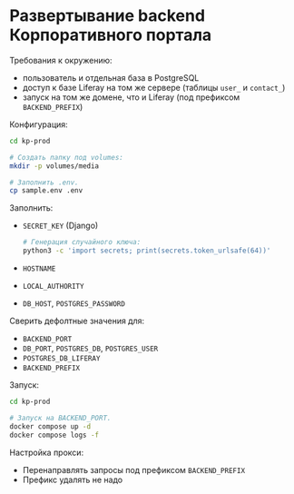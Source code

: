 # Развертывание backend Корпоративного портала

Требования к окружению:

- пользователь и отдельная база в PostgreSQL
- доступ к базе Liferay на том же сервере (таблицы `user_` и `contact_`)
- запуск на том же домене, что и Liferay (под префиксом `BACKEND_PREFIX`)

Конфигурация:

```sh
cd kp-prod

# Создать папку под volumes:
mkdir -p volumes/media

# Заполнить .env.
cp sample.env .env
```

Заполнить:

- `SECRET_KEY` (Django)

  ```sh
  # Генерация случайного ключа:
  python3 -c 'import secrets; print(secrets.token_urlsafe(64))'
  ```

- `HOSTNAME`
- `LOCAL_AUTHORITY`
- `DB_HOST`, `POSTGRES_PASSWORD`

Сверить дефолтные значения для:

- `BACKEND_PORT`
- `DB_PORT`, `POSTGRES_DB`, `POSTGRES_USER`
- `POSTGRES_DB_LIFERAY`
- `BACKEND_PREFIX`

Запуск:

```sh
cd kp-prod

# Запуск на BACKEND_PORT.
docker compose up -d
docker compose logs -f
```

Настройка прокси:

- Перенаправлять запросы под префиксом `BACKEND_PREFIX`
- Префикс удалять не надо
